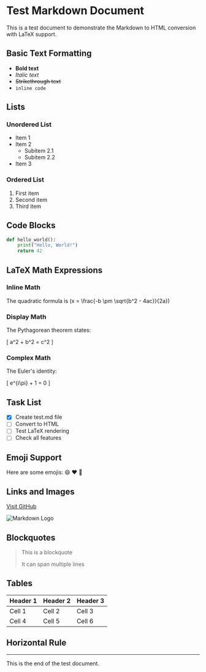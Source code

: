 # Test Markdown Document

This is a test document to demonstrate the Markdown to HTML conversion with LaTeX support.

## Basic Text Formatting

- **Bold text**
- *Italic text*
- ~~Strikethrough text~~
- `inline code`

## Lists

### Unordered List
- Item 1
- Item 2
  - Subitem 2.1
  - Subitem 2.2
- Item 3

### Ordered List
1. First item
2. Second item
3. Third item

## Code Blocks

```python
def hello_world():
    print("Hello, World!")
    return 42
```

## LaTeX Math Expressions

### Inline Math
The quadratic formula is \(x = \frac{-b \pm \sqrt{b^2 - 4ac}}{2a}\)

### Display Math
The Pythagorean theorem states:

\[
a^2 + b^2 = c^2
\]

### Complex Math
The Euler's identity:

\[
e^{i\pi} + 1 = 0
\]

## Task List

- [x] Create test.md file
- [ ] Convert to HTML
- [ ] Test LaTeX rendering
- [ ] Check all features

## Emoji Support

Here are some emojis: :smile: :heart: :rocket:

## Links and Images

[Visit GitHub](https://github.com)

![Markdown Logo](https://markdownlogo.com/images/logo.png)

## Blockquotes

> This is a blockquote
> 
> It can span multiple lines

## Tables

| Header 1 | Header 2 | Header 3 |
|----------|----------|----------|
| Cell 1   | Cell 2   | Cell 3   |
| Cell 4   | Cell 5   | Cell 6   |

## Horizontal Rule

---

This is the end of the test document. 